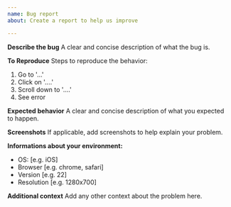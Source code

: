```yaml
---
name: Bug report
about: Create a report to help us improve

---
```


**Describe the bug**
A clear and concise description of what the bug is.

**To Reproduce**
Steps to reproduce the behavior:
1. Go to '...'
2. Click on '....'
3. Scroll down to '....'
4. See error

**Expected behavior**
A clear and concise description of what you expected to happen.

**Screenshots**
If applicable, add screenshots to help explain your problem.

**Informations about your environment:**
 - OS: [e.g. iOS]
 - Browser [e.g. chrome, safari]
 - Version [e.g. 22]
 - Resolution [e.g. 1280x700]

**Additional context**
Add any other context about the problem here.
